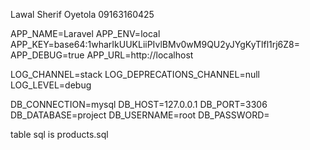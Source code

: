 
Lawal Sherif Oyetola
09163160425

APP_NAME=Laravel
APP_ENV=local
APP_KEY=base64:1wharIkUUKLiiPIvlBMv0wM9QU2yJYgKyTlfl1rj6Z8=
APP_DEBUG=true
APP_URL=http://localhost

LOG_CHANNEL=stack
LOG_DEPRECATIONS_CHANNEL=null
LOG_LEVEL=debug

DB_CONNECTION=mysql
DB_HOST=127.0.0.1
DB_PORT=3306
DB_DATABASE=project
DB_USERNAME=root
DB_PASSWORD=

table sql is products.sql
